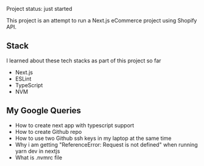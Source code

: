 Project status: just started

This project is an attempt to run a Next.js eCommerce project using Shopify API.

## Stack

I learned about these tech stacks as part of this project so far

- Next.js
- ESLint
- TypeScript
- NVM

## My Google Queries

- How to create next app with typescript support
- How to create Github repo
- How to use two Github ssh keys in my laptop at the same time
- Why i am getting "ReferenceError: Request is not defined" when running yarn dev in nextjs
- What is .nvmrc file